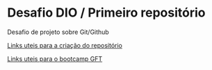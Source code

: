 # Desafio DIO / Primeiro repositório
Desafio de projeto sobre Git/Github

[Links uteis para a criação do repositório](https://git-scm.com/download/win)

[Links uteis para o bootcamp GFT](https://web.dio.me/home)

[](https://dotnet.microsoft.com/en-us/)
  
